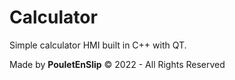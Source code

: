 # Calculator
Simple calculator HMI built in C++ with QT.

Made by **PouletEnSlip** © 2022 - All Rights Reserved
